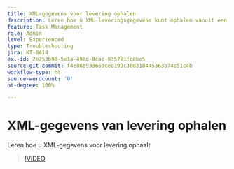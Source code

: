 ```yaml
---
title: XML-gegevens voor levering ophalen
description: Leren hoe u XML-leveringsgegevens kunt ophalen vanuit een workflow
feature: Task Management
role: Admin
level: Experienced
type: Troubleshooting
jira: KT-8418
exl-id: 2e753b90-5e1a-498d-8cac-835791fc8be5
source-git-commit: f4e86b933660ced199c30d318445363b74c51c4b
workflow-type: ht
source-wordcount: '0'
ht-degree: 100%

---
```


# XML-gegevens van levering ophalen

Leren hoe u XML-gegevens voor levering ophaalt

>[!VIDEO](https://video.tv.adobe.com/v/335949?quality=12&learn=on)
